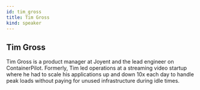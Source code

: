 ```yaml
---
id: tim_gross
title: Tim Gross
kind: speaker
---
```


## Tim Gross

Tim Gross is a product manager at Joyent and the lead engineer on
ContainerPilot. Formerly, Tim led operations at a streaming video startup where
he had to scale his applications up and down 10x each day to handle peak loads
without paying for unused infrastructure during idle times.
